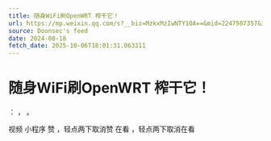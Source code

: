 ```yaml
---
title: 随身WiFi刷OpenWRT 榨干它！
url: https://mp.weixin.qq.com/s?__biz=MzkxMzIwNTY1OA==&mid=2247507357&idx=1&sn=04e99f720aab27d76269ddf379f41b15
source: Doonsec's feed
date: 2024-08-18
fetch_date: 2025-10-06T18:01:31.063311
---
```


# 随身WiFi刷OpenWRT 榨干它！

：
，
。

视频
小程序
赞
，轻点两下取消赞
在看
，轻点两下取消在看